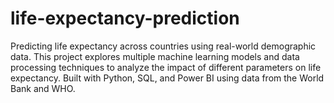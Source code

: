# life-expectancy-prediction
Predicting life expectancy across countries using real-world demographic data. This project explores multiple machine learning models and data processing techniques to analyze the impact of different parameters on life expectancy. Built with Python, SQL, and Power BI using data from the World Bank and WHO.
